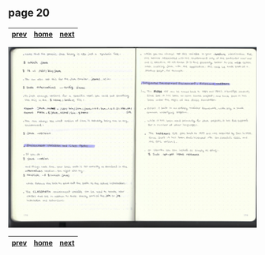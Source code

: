 ## page 20
| [prev](./page_19.md) |  [home](../README.md) | [next](./page_21.md) |
|----------------------|-----------------------|----------------------|

![img](../images/photo_20.jpg)

| [prev](./page_19.md) |  [home](../README.md) | [next](./page_21.md) |
|----------------------|-----------------------|----------------------|
